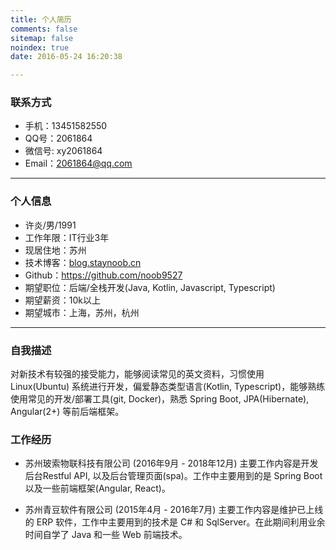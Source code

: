 ```yaml
---
title: 个人简历
comments: false
sitemap: false
noindex: true
date: 2016-05-24 16:20:38

---
```

### 联系方式
- 手机：13451582550
- QQ号：2061864
- 微信号: xy2061864
- Email：2061864@qq.com
---
### 个人信息
 - 许炎/男/1991
 - 工作年限：IT行业3年
 - 现居住地：苏州
 - 技术博客：[blog.staynoob.cn](blog.staynoob.cn)
 - Github：https://github.com/noob9527
 - 期望职位：后端/全栈开发(Java, Kotlin, Javascript, Typescript)
 - 期望薪资：10k以上
 - 期望城市：上海，苏州，杭州
---
### 自我描述
对新技术有较强的接受能力，能够阅读常见的英文资料，习惯使用 Linux(Ubuntu) 系统进行开发，偏爱静态类型语言(Kotlin, Typescript)，能够熟练使用常见的开发/部署工具(git, Docker)，熟悉 Spring Boot, JPA(Hibernate), Angular(2+) 等前后端框架。

### 工作经历
- 苏州玻索物联科技有限公司 (2016年9月 - 2018年12月)
    主要工作内容是开发后台Restful API, 以及后台管理页面(spa)。工作中主要用到的是 Spring Boot 以及一些前端框架(Angular, React)。

- 苏州青豆软件有限公司 (2015年4月 - 2016年7月)
    主要工作内容是维护已上线的 ERP 软件，工作中主要用到的技术是 C# 和 SqlServer。在此期间利用业余时间自学了 Java 和一些 Web 前端技术。

<!-- - 江苏奥能光电科技有限公司 (2014年5月 - 2015年2月)
    毕业入职该公司负责进料检验工作，由于自己爱好计算机，因此在职期间尝试为公司开发了两个简单的软件。
    - 配棒程序
    	这是我写的第一个程序，因为公司采购的原料长度为100-300(mm)不等，而用于生产的机器需要一次性加工840-850(mm)的原料，因此该程序主要功能是在进料清单中找出能够组成840-850(mm)的3-4块原料(类似于leetcode的4sum问题)。由于编程经验不足，当时采用了O(N^4)的暴力算法，现在看来最高能够优化到O(N^3)。不过该程序仍然为公司节省了大量劳动力，上线前公司需要专门的人花费一整天时间才能从一批进料中计算并整理出一天的产量，而该程序5分钟就能完成，目前该应用仍然在线。
    - 质量分析程序
    	该应用主要功能是将来料检验与成品检验后的数据录入电脑并生成报表，但由于公司已经与其它软件提供方达成合作，该应用最终未能上线。但这段开发经历让我学到了一些简单的数据库原理，同时自己也下定决心进入IT行业。 -->


